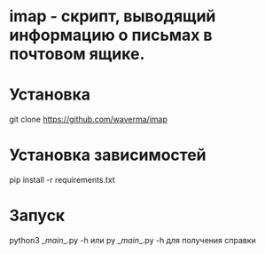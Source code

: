 # imap - скрипт, выводящий информацию о письмах в почтовом ящике.
# Установка
git clone https://github.com/waverma/imap
# Установка зависимостей
pip install -r requirements.txt
# Запуск
python3 \__main__.py -h или py \__main__.py -h для получения справки